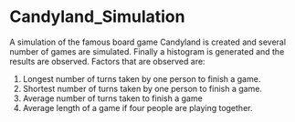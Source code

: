 # Candyland_Simulation
A simulation of the famous board game Candyland is created and several number of games are simulated. Finally a histogram is generated and the results are observed.
Factors that are observed are:
1. Longest number of turns taken by one person to finish a game.
2. Shortest number of turns taken by one person to finish a game.
3. Average number of turns taken to finish a game
4. Average length of a game if four people are playing together.
